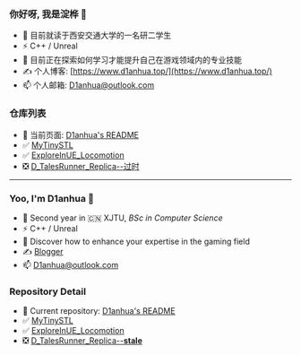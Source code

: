### 你好呀, 我是淀桦 👋

 - 🔭 目前就读于西安交通大学的一名研二学生
 - ⚡ C++ / Unreal
 - 🤔 目前正在探索如何学习才能提升自己在游戏领域内的专业技能
 - ✍️ 个人博客: [https://www.d1anhua.top/](https://www.d1anhua.top/)
 - 📫 个人邮箱: [D1anhua@outlook.com](D1anhua@outlook.com)

### 仓库列表

 - 📖 当前页面: [D1anhua's README](https://github.com/D1anHua/D1anHua)
 - ✅ [MyTinySTL](https://github.com/D1anHua/MyTinyStl)
 - ✅ [ExploreInUE_Locomotion](https://github.com/D1anHua/ExploreInUE_Locomotion)
 - ❎ [D_TalesRunner_Replica--过时](https://github.com/D1anHua/D_TalesRunner_Replica)

--------------------------------------------------------------------------------------
### Yoo, I'm D1anhua 👋

 - 🔭 Second year in 🇨🇳 XJTU, _BSc in Computer Science_
 - ⚡ C++ / Unreal
 - 🤔 Discover how to enhance your expertise in the gaming field
 - ✍️ [Blogger](https://www.d1anhua.top/)
 - 📫 [D1anhua@outlook.com](D1anhua@outlook.com)

### Repository Detail

 - 📖 Current repository: [D1anhua's README](https://github.com/D1anHua/D1anHua)
 - ✅ [MyTinySTL](https://github.com/D1anHua/MyTinyStl)
 - ✅ [ExploreInUE_Locomotion](https://github.com/D1anHua/ExploreInUE_Locomotion)
 - ❎ [D_TalesRunner_Replica--**stale**](https://github.com/D1anHua/D_TalesRunner_Replica)
<!--
**D1anHua/D1anHua** is a ✨ _special_ ✨ repository because its `README.md` (this file) appears on your GitHub profile.

Here are some ideas to get you started:

- 🔭 I’m currently working on ...
- 🌱 I’m currently learning ...
- 👯 I’m looking to collaborate on ...
- 🤔 I’m looking for help with ...
- 💬 Ask me about ...
- 📫 How to reach me: ...
- 😄 Pronouns: ...
- ⚡ Fun fact: ...
-->
